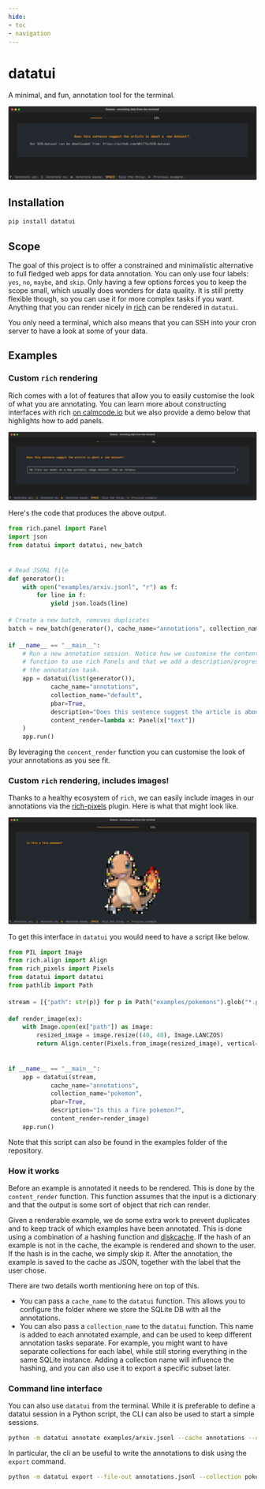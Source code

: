 ```yaml
---
hide:
- toc
- navigation
---
```


# datatui 

A minimal, and fun, annotation tool for the terminal.

<img src="demo.svg">

## Installation

```bash
pip install datatui
```

## Scope 

The goal of this project is to offer a constrained and minimalistic alternative to full fledged web apps for data annotation. You can only use four labels: `yes`, `no`, `maybe`, and `skip`. Only having a few options forces you to keep the scope small, which usually does wonders for data quality. It is still pretty flexible though, so you can use it for more complex tasks if you want. Anything that you can render nicely in [rich](https://github.com/Textualize/rich) can be rendered in `datatui`. 

You only need a terminal, which also means that you can SSH into your cron server to have a look at some of your data.

## Examples

### Custom `rich` rendering

Rich comes with a lot of features that allow you to easily customise the look of what you are annotating.
You can learn more about constructing interfaces with rich [on calmcode.io](https://calmcode.io/course/rich/constructions)
but we also provide a demo below that highlights how to add panels. 

<img src="panel.svg">

Here's the code that produces the above output. 

```python
from rich.panel import Panel
import json 
from datatui import datatui, new_batch


# Read JSONL file 
def generator():
    with open("examples/arxiv.jsonl", "r") as f:
        for line in f:
            yield json.loads(line)

# Create a new batch, removes duplicates
batch = new_batch(generator(), cache_name="annotations", collection_name="default", limit=100)

if __name__ == "__main__":
    # Run a new annotation session. Notice how we customise the content_render
    # function to use rich Panels and that we add a description/progress bar to 
    # the annotation task.
    app = datatui(list(generator()), 
            cache_name="annotations", 
            collection_name="default",
            pbar=True, 
            description="Does this sentence suggest the article is about a [bold]new dataset[/bold]?.",
            content_render=lambda x: Panel(x["text"])
    )
    app.run()
```

By leveraging the `concent_render` function you can customise the look of your annotations as you see fit.

### Custom `rich` rendering, includes images! 

Thanks to a healthy ecosystem of `rich`, we can easily include images in our annotations via
the [rich-pixels](https://github.com/darrenburns/rich-pixels) plugin. Here is what that might look like.

<img src="poke.svg">

To get this interface in `datatui` you would need to have a script like below. 

```python
from PIL import Image
from rich.align import Align
from rich_pixels import Pixels
from datatui import datatui
from pathlib import Path

stream = [{"path": str(p)} for p in Path("examples/pokemons").glob("*.png")]

def render_image(ex):
    with Image.open(ex["path"]) as image:
        resized_image = image.resize((40, 40), Image.LANCZOS)
        return Align.center(Pixels.from_image(resized_image), vertical="middle")
    

if __name__ == "__main__":
    app = datatui(stream, 
            cache_name="annotations", 
            collection_name="pokemon", 
            pbar=True, 
            description="Is this a fire pokemon?",
            content_render=render_image)
    app.run()
```

Note that this script can also be found in the examples folder of the repository.

### How it works 

Before an example is annotated it needs to be rendered. This is done by the `content_render` function. 
This function assumes that the input is a dictionary and that the output is some sort of object that rich can render. 

Given a renderable example, we do some extra work to prevent duplicates and to keep track of which examples have been annotated. This is done using a combination of a hashing function and [diskcache](https://calmcode.io/course/diskcache/introduction). If the hash of an example is not in the cache, the example is rendered and shown to the user. If the hash is in the cache, we simply skip it. After the annotation, the example is saved to the cache as JSON, together with the label that the user chose. 

There are two details worth mentioning here on top of this. 

- You can pass a `cache_name` to the `datatui` function. This allows you to configure the folder where we store the SQLite DB with all the annotations. 
- You can also pass a `collection_name` to the `datatui` function. This name is added to each annotated example, and can be used to keep different annotation tasks separate. For example, you might want to have separate collections for each label, while still storing everything in the same SQLite instance. Adding a collection name will influence the hashing, and you can also use it to export a specific subset later.

### Command line interface 

You can also use `datatui` from the terminal. While it is preferable to define
a datatui session in a Python script, the CLI can also be used to start a simple 
sessions. 

```bash
python -m datatui annotate examples/arxiv.jsonl --cache annotations --collection default
```

In particular, the cli an be useful to write the annotations
to disk using the `export` command. 

```bash
python -m datatui export --file-out annotations.jsonl --collection pokemon
```
